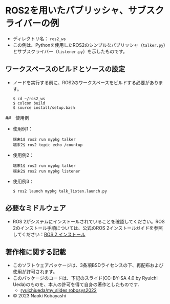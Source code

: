 # ROS2を用いたパブリッシャ、サブスクライバーの例
* ディレクトリ名： `ros2_ws`
* この例は、Pythonを使用したROS2のシンプルなパブリッシャ（`talker.py`）とサブスクライバー（`listener.py`）を示したものです。
## ワークスペースのビルドとソースの設定
* ノードを実行する前に、ROS2のワークスペースをビルドする必要があります。
    ```
    $ cd ~/ros2_ws
    $ colcon build
    $ source install/setup.bash
    ```
##　使用例
  * 使用例1：  
    ```
    端末1$ ros2 run mypkg talker
    端末2$ ros2 topic echo /countup
    ```
  * 使用例2：
    ```
    端末1$ ros2 run mypkg talker
    端末2$ ros2 run mypkg listener
    ```
  * 使用例3：
    ```
    $ ros2 launch mypkg talk_listen.launch.py
    ```
## 必要なミドルウェア
* ROS 2がシステムにインストールされていることを確認してください。ROS 2のインストール手順については、公式のROS 2インストールガイドを参照してください：[ROS 2 インストール](https://index.ros.org/doc/ros2/Installation/)

## 著作権に関する記載
* このソフトウェアパッケージは、3条項BSDライセンスの下、再配布および使用が許可されます。
* このパッケージのコードは、下記のスライド(CC-BY-SA 4.0 by Ryuichi Ueda)のものを、本人の許可を得て自身の著作としたものです.
  * [ryuichiueda/my_slides robosys2022](http://github.com/ryuichiueda/my_slides/tree/master/robosys_2022)
* © 2023 Naoki Kobayashi


